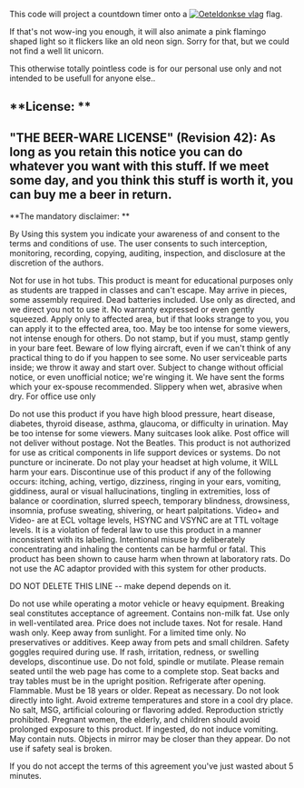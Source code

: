 

This code will project a countdown timer onto a <a href="https://www.oeteldonk.org/"><img src="https://mlakk8tvna3j.i.optimole.com/w:247/h:282/q:auto/rt:fill/g:ce/https://oeteldonksjaal.nl/wp-content/uploads/2018/09/oeteldonksche-vlag.jpg" title="Oeteldonkse vlag"></a> flag.

If that's not wow-ing you enough, it will also animate a pink flamingo shaped light so it flickers like an old neon sign.
Sorry for that, but we could not find a well lit unicorn.

This otherwise totally pointless code is for our personal use only and not intended to be usefull for anyone else..

**License: **
----------------------------------------------------------------------------
"THE BEER-WARE LICENSE" (Revision 42):
As long as you retain this notice you can do whatever you want with this
stuff. If we meet some day, and you think this stuff is worth it,
you can buy me a beer in return.
----------------------------------------------------------------------------

**The mandatory disclaimer: **

By Using this system you indicate your awareness of and consent to the terms and conditions of use.
The user consents to such interception, monitoring, recording, copying, auditing,  inspection,
and disclosure at the discretion of the authors.

Not for use in hot tubs. This product is meant for educational purposes only as students are trapped in classes and can't escape. May arrive in pieces, some assembly required. Dead batteries included. Use only as directed, and we direct you not to use it. No warranty expressed or even gently squeezed. Apply only to affected area, but if that looks strange to you, you can apply it to the effected area, too. May be too intense for some viewers, not intense enough for others. Do not stamp, but if you must, stamp gently in your bare feet. Beware of low flying aircraft, even if we can't think of any practical thing to do if you happen to see some. No user serviceable parts inside; we throw it away and start over. Subject to change without official notice, or even unofficial notice; we're winging it. We have sent the forms which your ex-spouse recommended. Slippery when wet, abrasive when dry. For office use only

Do not use this product if you have high blood pressure, heart disease, diabetes, thyroid disease,
asthma, glaucoma, or difficulty in urination. May be too intense for some viewers. Many suitcases look alike. Post office will not deliver without postage. Not the Beatles. This  product is not authorized for use as critical components in life support devices or systems. Do not puncture or incinerate. Do not play your headset at high volume, it WILL harm your ears. Discontinue use of this product if any of the following occurs: itching, aching, vertigo, dizziness, ringing in your ears, vomiting, giddiness, aural or visual hallucinations, tingling in extremities, loss of balance or coordination, slurred speech, temporary blindness, drowsiness, insomnia, profuse sweating, shivering, or heart palpitations. Video+ and Video- are at ECL voltage levels, HSYNC and VSYNC are at TTL voltage levels. It is a violation of federal law to use this product in a manner inconsistent with its labeling. Intentional misuse by deliberately concentrating and inhaling the contents can be harmful or fatal. This product has been shown to cause harm when thrown at laboratory rats. Do not use the AC adaptor provided with this system for other products.

 DO NOT DELETE THIS LINE -- make depend depends on it.

Do not use while operating a motor vehicle or heavy equipment. Breaking seal constitutes acceptance of agreement. Contains non-milk fat. Use only in well-ventilated area. Price does not include taxes. Not for resale. Hand wash only. Keep away from sunlight. For a limited time only. No preservatives or additives. Keep away from pets and small children. Safety goggles required during use. If rash, irritation, redness, or swelling develops, discontinue use. Do not fold, spindle or mutilate. Please remain seated until the web page has come to a complete stop. Seat backs and tray tables must be in the upright position. Refrigerate after opening. Flammable. Must be 18 years or older. Repeat as necessary. Do not look directly into light. Avoid extreme temperatures and store in a cool dry place. No salt, MSG, artificial colouring or flavoring added. Reproduction strictly prohibited.
Pregnant women, the elderly, and children should avoid prolonged exposure to this product. If ingested, do not induce vomiting. May contain nuts. Objects in mirror may be closer than they appear. Do not use if safety seal is broken.

If you do not accept the terms of this agreement you've just wasted about 5 minutes.

